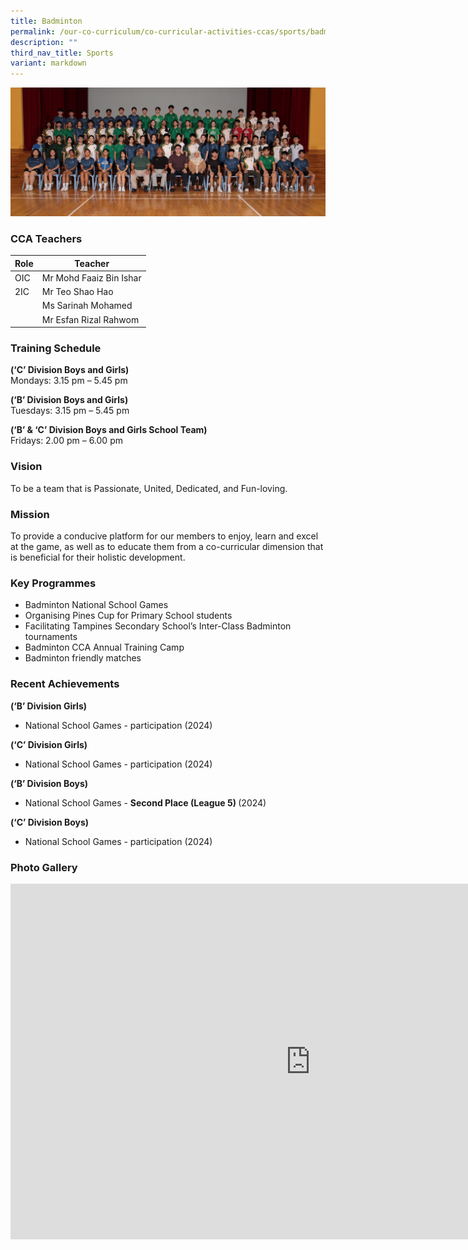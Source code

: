 ```yaml
---
title: Badminton
permalink: /our-co-curriculum/co-curricular-activities-ccas/sports/badminton/
description: ""
third_nav_title: Sports
variant: markdown
---
```

![](/images/Badminton_2025.jpg)

### CCA Teachers

| Role | Teacher |
|---|---|
| OIC | Mr Mohd Faaiz Bin Ishar |
| 2IC | Mr Teo Shao Hao |
|  | Ms Sarinah Mohamed |
|  | Mr Esfan Rizal Rahwom |

### Training Schedule
<strong> (‘C’ Division Boys and Girls) </strong> <br>
Mondays: 3.15 pm – 5.45 pm 

<strong> (‘B’ Division Boys and Girls) </strong> <br>
Tuesdays: 3.15 pm – 5.45 pm

<strong> (‘B’ &amp; ‘C’ Division Boys and Girls School Team) </strong><br>
Fridays: 2.00 pm – 6.00 pm

### Vision
To be a team that is Passionate, United, Dedicated, and Fun-loving.

### Mission
To provide a conducive platform for our members to enjoy, learn and excel at the game, as well as to educate them from a co-curricular dimension that is beneficial for their holistic development.

### Key Programmes
*   Badminton National School Games
*   Organising Pines Cup for Primary School students
*   Facilitating Tampines Secondary School’s Inter-Class Badminton tournaments
*   Badminton CCA Annual Training Camp
*   Badminton friendly matches

### Recent Achievements
<strong> (‘B’ Division Girls) </strong> 
*   National School Games - participation (2024)

<strong> (‘C’ Division Girls) </strong> 
*   National School Games - participation (2024)
   
<strong> (‘B’ Division Boys) </strong>
*   National School Games - <strong> Second Place (League 5) </strong>(2024)
  
<strong> (‘C’ Division Boys) </strong>
*   National School Games - participation (2024)

### Photo Gallery

<iframe allowfullscreen="true" height="569" width="960" frameborder="0" src="https://docs.google.com/presentation/d/e/2PACX-1vTfJKXvPMzaSObCACs6mnaluK51P6g_tNVCvZmuQWiLST0IFfVaKDbHt735gQnjEkrH3YunFfhHIdXo/pubembed?start=true&amp;loop=true&amp;delayms=3000"></iframe>